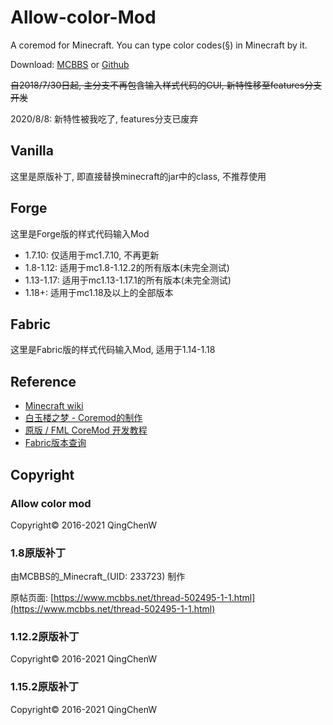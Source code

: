 # Allow-color-Mod
A coremod for Minecraft. You can type color codes(§) in Minecraft by it.

Download: [MCBBS](https://www.mcbbs.net/thread-651063-1-1.html) or [Github](https://github.com/DawningW/Allow-color-Mod/releases)

~~自2018/7/30日起, 主分支不再包含输入样式代码的GUI, 新特性移至features分支开发~~

2020/8/8: 新特性被我吃了, features分支已废弃

## Vanilla
这里是原版补丁, 即直接替换minecraft的jar中的class, 不推荐使用

## Forge
这里是Forge版的样式代码输入Mod

- 1.7.10: 仅适用于mc1.7.10, 不再更新
- 1.8-1.12: 适用于mc1.8-1.12.2的所有版本(未完全测试)
- 1.13-1.17: 适用于mc1.13-1.17.1的所有版本(未完全测试)
- 1.18+: 适用于mc1.18及以上的全部版本

## Fabric
这里是Fabric版的样式代码输入Mod, 适用于1.14-1.18

## Reference
- [Minecraft wiki](https://minecraft-zh.gamepedia.com/样式代码)
- [白玉楼之梦 - Coremod的制作](http://blog.hakugyokurou.net/?p=333)
- [原版 / FML CoreMod 开发教程](http://xfl03.gitee.io/coremodtutor/)
- [Fabric版本查询](https://modmuss50.me/fabric.html)

## Copyright
### Allow color mod
Copyright© 2016-2021 QingChenW
### 1.8原版补丁
由MCBBS的_Minecraft_(UID: 233723) 制作

原帖页面: [https://www.mcbbs.net/thread-502495-1-1.html](https://www.mcbbs.net/thread-502495-1-1.html)
### 1.12.2原版补丁
Copyright© 2016-2021 QingChenW
### 1.15.2原版补丁
Copyright© 2016-2021 QingChenW
